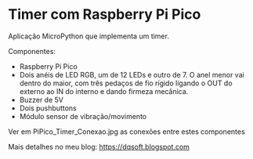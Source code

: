 # Timer com Raspberry Pi Pico

Aplicação MicroPython que implementa um timer.

Componentes:

* Raspberry Pi Pico
* Dois anéis de LED RGB, um de 12 LEDs e outro de 7. O anel menor vai dentro do maior, com três pedaços de fio rígido ligando o OUT do externo ao IN do interno e dando firmeza mecânica.
* Buzzer de 5V
* Dois pushbuttons
* Módulo sensor de vibração/movimento

Ver em PiPico\_Timer\_Conexao.jpg as conexões entre estes componentes

Mais detalhes no meu blog:
https://dqsoft.blogspot.com
